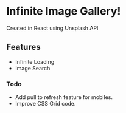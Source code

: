 # Infinite Image Gallery!

Created in React using Unsplash API

## Features

- Infinite Loading
- Image Search

### Todo

- Add pull to refresh feature for mobiles.
- Improve CSS Grid code.
